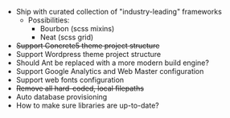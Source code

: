 * Ship with curated collection of "industry-leading" frameworks
    * Possibilities:
        * Bourbon (scss mixins)
        * Neat (scss grid) 
* ~~Support Concrete5 theme project structure~~
* Support Wordpress theme project structure
* Should Ant be replaced with a more modern build engine?
* Support Google Analytics and Web Master configuration
* Support web fonts configuration
* ~~Remove all hard-coded, local filepaths~~
* Auto database provisioning
* How to make sure libraries are up-to-date?